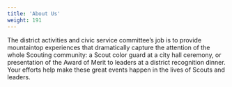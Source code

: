 ```yaml
---
title: 'About Us'
weight: 191
---
```


The district activities and civic service committee’s job is to provide mountaintop experiences that dramatically capture the attention of the whole Scouting community: a Scout color guard at a city hall ceremony, or presentation of the Award of Merit to leaders at a district recognition dinner. Your efforts help make these great events happen in the lives of Scouts and leaders.
